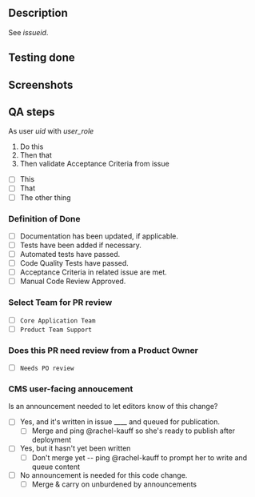 ## Description

See _issueid_. 

## Testing done


## Screenshots


## QA steps

As user _uid_ with _user_role_
1. Do this
1. Then that
1. Then validate Acceptance Criteria from issue
- [ ] This
- [ ] That
- [ ] The other thing

### Definition of Done

- [ ] Documentation has been updated, if applicable.
- [ ] Tests have been added if necessary.
- [ ] Automated tests have passed.
- [ ] Code Quality Tests have passed.
- [ ] Acceptance Criteria in related issue are met.
- [ ] Manual Code Review Approved.

### Select Team for PR review

- [ ] `Core Application Team`
- [ ] `Product Team Support`

### Does this PR need review from a Product Owner

- [ ] `Needs PO review`

### CMS user-facing annoucement

Is an announcement needed to let editors know of this change? 
- [ ] Yes, and it's written in issue ____ and queued for publication. 
  - [ ] Merge and ping @rachel-kauff so she's ready to publish after deployment
- [ ] Yes, but it hasn't yet been written 
  - [ ] Don't merge yet -- ping @rachel-kauff to prompt her to write and queue content
- [ ] No announcement is needed for this code change. 
  - [ ] Merge & carry on unburdened by announcements 
